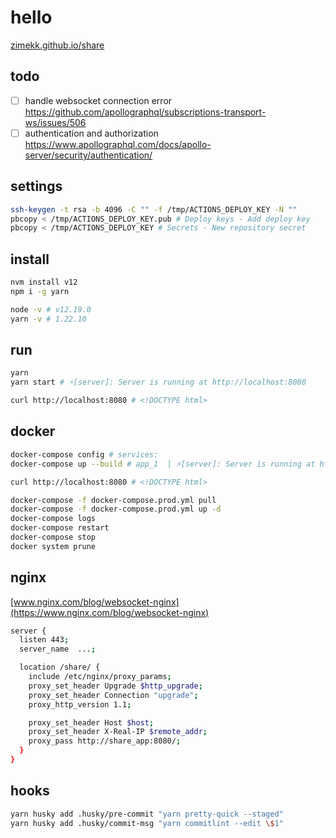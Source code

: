 # hello

[zimekk.github.io/share](https://zimekk.github.io/share)

## todo

- [ ] handle websocket connection error
      https://github.com/apollographql/subscriptions-transport-ws/issues/506
- [ ] authentication and authorization
      https://www.apollographql.com/docs/apollo-server/security/authentication/

## settings

```sh
ssh-keygen -t rsa -b 4096 -C "" -f /tmp/ACTIONS_DEPLOY_KEY -N ""
pbcopy < /tmp/ACTIONS_DEPLOY_KEY.pub # Deploy keys - Add deploy key
pbcopy < /tmp/ACTIONS_DEPLOY_KEY # Secrets - New repository secret
```

## install

```sh
nvm install v12
npm i -g yarn
```

```sh
node -v # v12.19.0
yarn -v # 1.22.10
```

## run

```sh
yarn
yarn start # ⚡️[server]: Server is running at http://localhost:8080
```

```sh
curl http://localhost:8080 # <!DOCTYPE html>
```

## docker

```sh
docker-compose config # services:
docker-compose up --build # app_1  | ⚡️[server]: Server is running at http://localhost:8080
```

```sh
curl http://localhost:8080 # <!DOCTYPE html>
```

```sh
docker-compose -f docker-compose.prod.yml pull
docker-compose -f docker-compose.prod.yml up -d
docker-compose logs
docker-compose restart
docker-compose stop
docker system prune
```

## nginx

[www.nginx.com/blog/websocket-nginx](https://www.nginx.com/blog/websocket-nginx)

```sh
server {
  listen 443;
  server_name  ...;

  location /share/ {
    include /etc/nginx/proxy_params;
    proxy_set_header Upgrade $http_upgrade;
    proxy_set_header Connection "upgrade";
    proxy_http_version 1.1;

    proxy_set_header Host $host;
    proxy_set_header X-Real-IP $remote_addr;
    proxy_pass http://share_app:8080/;
  }
}
```

## hooks

```sh
yarn husky add .husky/pre-commit "yarn pretty-quick --staged"
yarn husky add .husky/commit-msg "yarn commitlint --edit \$1"
```
